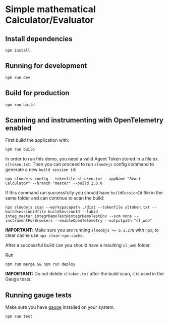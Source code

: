 # Simple mathematical Calculator/Evaluator

## Install dependencies
```shell
npm install
```
## Running for development
```shell
npm run dev
```
## Build for production
```shell
npm run build
```

## Scanning and instrumenting with OpenTelemetry enabled
First build the application with:
```shell
npm run build
```
In order to run this demo, you need a valid Agent Token stored in a file ex. `sltoken.txt`.
Then you can proceed to run `slnodejs` config command to generate a new `build session id`:
```shell
npx slnodejs config --tokenfile sltoken.txt --appName "React Calculator" --branch "master" --build 2.0.0
```
If this command ran successfully you should have `buildSessionId` file in the same folder and can continue to scan the build:
```shell
npx slnodejs scan --workspacepath ./dist --tokenfile sltoken.txt --buildsessionidfile buildSessionId --labid integ_master_integrDemoTest@integrDemoTestEnv --scm none --instrumentForBrowsers --enableOpenTelemetry --outputpath "sl_web"
```
**IMPORTANT**: Make sure you are running `slnodejs >= 6.1.278` with `npx`, to clear cache use `npx clear-npx-cache`.

After a successful build can you should have a resulting `sl_web` folder.

Run
```shell
npm run merge && npm run deploy
```

**IMPORTANT:** Do not delete `sltoken.txt` after the build scan, it is used in the Gauge tests.

## Running gauge tests
Make sure you have [gauge](https://docs.gauge.org/getting_started/installing-gauge.html?os=linux&language=javascript&ide=vscode) installed
on your system.

```shell
npm run test
```